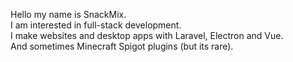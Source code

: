 Hello my name is SnackMix.  
I am interested in full-stack development.  
I make websites and desktop apps with Laravel, Electron and Vue.  
And sometimes Minecraft Spigot plugins (but its rare).
